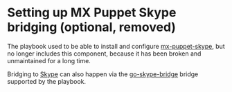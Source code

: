 <!--
SPDX-FileCopyrightText: 2020 MDAD Team and contributors

SPDX-License-Identifier: AGPL-3.0-or-later
-->

# Setting up MX Puppet Skype bridging (optional, removed)

The playbook used to be able to install and configure [mx-puppet-skype](https://github.com/Sorunome/mx-puppet-skype), but no longer includes this component, because it has been broken and unmaintained for a long time.

Bridging to [Skype](https://www.skype.com/) can also happen via the [go-skype-bridge](configuring-playbook-bridge-go-skype-bridge.md) bridge supported by the playbook.
